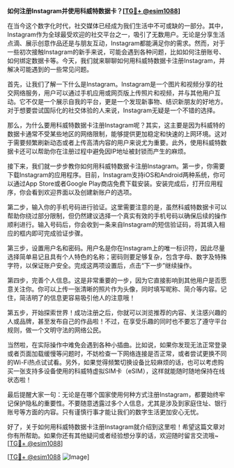 **如何注册Instagram并使用科威特数据卡？[[TG💪+ @esim1088](https://t.me/s/esim1088)]**

在当今这个数字化时代，社交媒体已经成为我们生活中不可或缺的一部分。其中，Instagram作为全球最受欢迎的社交平台之一，吸引了无数用户。无论是分享生活点滴、展示创意作品还是与朋友互动，Instagram都能满足你的需求。然而，对于一些初次接触Instagram的新手来说，可能会遇到各种问题，比如如何注册账号、如何绑定数据卡等。今天，我们就来聊聊如何用科威特数据卡注册Instagram，并解决可能遇到的一些常见问题。

首先，让我们了解一下什么是Instagram。Instagram是一个图片和视频分享的社交网络服务，用户可以通过手机应用或网页版上传照片和视频，并与其他用户互动。它不仅是一个展示自我的平台，更是一个发现新事物、结识新朋友的好地方。对于想要尝试国际化的社交体验的人来说，Instagram无疑是一个不错的选择。

那么，为什么要用科威特数据卡注册Instagram呢？其实，这主要是因为科威特的数据卡通常不受某些地区的网络限制，能够提供更加稳定和快速的上网环境。这对于需要频繁刷新动态或者上传高清内容的用户来说尤为重要。此外，使用科威特数据卡还可以帮助你在注册过程中避免因IP地址被封锁而产生的麻烦。

接下来，我们就一步步教你如何用科威特数据卡注册Instagram。第一步，你需要下载Instagram的应用程序。目前，Instagram支持iOS和Android两种系统，你可以通过App Store或者Google Play商店免费下载安装。安装完成后，打开应用程序，你会看到欢迎界面以及创建新账户的选项。

第二步，输入你的手机号码进行验证。这里需要注意的是，虽然科威特数据卡可以帮助你绕过部分限制，但仍然建议选择一个真实有效的手机号码以确保后续的操作顺利进行。输入号码后，你会收到一条来自Instagram的短信验证码，将其填入相应的框内即可完成验证步骤。

第三步，设置用户名和密码。用户名是你在Instagram上的唯一标识符，因此尽量选择简单易记且具有个人特色的名称；密码则要足够复杂，包含字母、数字及特殊字符，以保证账户安全。完成这两项设置后，点击“下一步”继续操作。

第四步，完善个人信息。这是非常重要的一步，因为它直接影响到其他用户是否愿意关注你。你可以上传一张清晰的照片作为头像，同时填写昵称、简介等内容。记住，简洁明了的信息更容易吸引他人的注意哦！

第五步，开始探索世界！成功注册之后，你就可以浏览推荐的内容、关注感兴趣的人或品牌，甚至发布自己的作品啦！不过，在享受乐趣的同时也不要忘了遵守平台规则，做一个文明守法的网络公民。

当然啦，在实际操作中难免会遇到各种小插曲。比如说，如果你发现无法正常登录或者页面加载缓慢等问题时，不妨检查一下网络连接是否正常，或者尝试更换不同的Wi-Fi热点试试看。另外，如果觉得频繁切换设备比较麻烦的话，也可以考虑购买一张支持多设备使用的科威特虚拟SIM卡（eSIM），这样就能随时随地保持在线状态啦！

最后提醒大家一句：无论是在哪个国家使用何种方式注册Instagram，都要始终牢记保护隐私的重要性。不要随意透露过多个人信息，尤其是涉及到家庭住址、银行账号等方面的内容。只有谨慎行事才能让我们的数字生活更加安心无忧。

好了，关于如何用科威特数据卡注册Instagram就介绍到这里啦！希望这篇文章对你有所帮助。如果你还有其他疑问或者经验想分享的话，欢迎随时留言交流哦~ [[TG💪+ @esim1088](https://t.me/s/esim1088)] 

[[TG💪+ @esim1088](https://t.me/s/esim1088) ![Image](https://i.postimg.cc/4NQfJmqS/Snipaste-2025-05-13-00-14-12.png)]